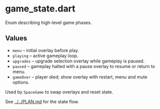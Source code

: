 # game_state.dart

Enum describing high-level game phases.

## Values

- `menu` – initial overlay before play.
- `playing` – active gameplay loop.
- `upgrades` – upgrade selection overlay while gameplay is paused.
- `paused` – gameplay halted with a pause overlay to resume or return to menu.
- `gameOver` – player died; show overlay with restart, menu and mute options.

Used by `SpaceGame` to swap overlays and reset state.

See [../../PLAN.md](../../PLAN.md) for the state flow.
